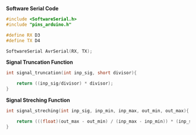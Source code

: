 **Software Serial Code**
```c++
#include <SoftwareSerial.h>
#include "pins_arduino.h"

#define RX D3
#define TX D4

SoftwareSerial AvrSerial(RX, TX);
```

**Signal Truncation Function**
```c++
int signal_truncation(int inp_sig, short divisor){

	return ((inp_sig/divisor) * divisor);
}
```

**Signal Streching Function**
```c++
int signal_streching(int inp_sig, inp_min, inp_max, out_min, out_max){

	return (((float)(out_max - out_min) / (inp_max - inp_min)) * (inp_sig - inp_min));
}
```
